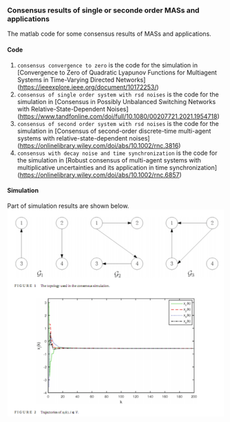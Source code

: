 ### Consensus results of single or seconde order MASs and applications
The matlab code for some consensus results of MASs and applications.

#### Code 
1. ``consensus convergence to zero`` is the code for the simulation in [Convergence to Zero of Quadratic Lyapunov Functions for Multiagent Systems in Time-Varying Directed Networks] (https://ieeexplore.ieee.org/document/10172253/)
2. ``consensus of single order system with rsd noises`` is the code for the simulation in [Consensus in Possibly Unbalanced Switching Networks with Relative-State-Dependent Noises] (https://www.tandfonline.com/doi/full/10.1080/00207721.2021.1954718)
3. ``consensus of second order system with rsd noises`` is the code for the simulation in [Consensus of second-order discrete-time multi-agent systems with relative-state-dependent noises] (https://onlinelibrary.wiley.com/doi/abs/10.1002/rnc.3816)
4. ``consensus with decay noise and time synchronization`` is the code for the simulation in [Robust consensus of multi-agent systems with multiplicative uncertainties and its application in time synchronization] (https://onlinelibrary.wiley.com/doi/abs/10.1002/rnc.6857)

#### Simulation
Part of simulation results are shown below.
![p](pics/consensus0.png)




